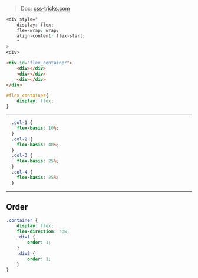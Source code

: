 > Doc: [css-tricks.com](https://css-tricks.com/snippets/css/a-guide-to-flexbox/)

```css
<div style="	
    display: flex;
	flex-wrap: wrap;
    align-content: flex-start;
    "
>
<div>
```

```html
<div id="flex_container">
	<div></div>
	<div></div>
	<div></div>
</div>
```

```css
#flex_container{
	display: flex;
}

```

---

```css
  .col-1 {
    flex-basis: 10%;
  }
  .col-2 {
    flex-basis: 40%;
  }
  .col-3 {
    flex-basis: 25%;
  }
  .col-4 {
    flex-basis: 25%;
  }
```


---
## Order
```css
.container {
	display: flex;
	flex-direction: row;
	.div1 {
		order: 1;
	}
	.div2 {
		order: 1;
	}
}
```